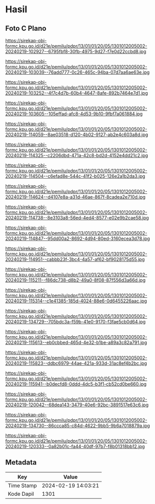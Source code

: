 # Hasil

## Foto C Plano

https://sirekap-obj-formc.kpu.go.id/d21e/pemilu/pdpr/13/01/01/20/05/1301012005002-20240219-102927--6795fbf8-30fb-4975-9d27-f7e0d22ccbd8.jpg

https://sirekap-obj-formc.kpu.go.id/d21e/pemilu/pdpr/13/01/01/20/05/1301012005002-20240219-103039--76add777-0c26-465c-94ba-07d7aa6ae63e.jpg

https://sirekap-obj-formc.kpu.go.id/d21e/pemilu/pdpr/13/01/01/20/05/1301012005002-20240219-103252--4f7c4d7b-60b4-4647-8afe-892b7464e7d1.jpg

https://sirekap-obj-formc.kpu.go.id/d21e/pemilu/pdpr/13/01/01/20/05/1301012005002-20240219-103605--105effad-afc8-4d53-9b10-9fbf7a061884.jpg

https://sirekap-obj-formc.kpu.go.id/d21e/pemilu/pdpr/13/01/01/20/05/1301012005002-20240219-114059--8ae03518-d120-4b02-9127-ab2e4c603a8d.jpg

https://sirekap-obj-formc.kpu.go.id/d21e/pemilu/pdpr/13/01/01/20/05/1301012005002-20240219-114325--c2206dbd-471a-42c8-bd2d-4152e4dd21c2.jpg

https://sirekap-obj-formc.kpu.go.id/d21e/pemilu/pdpr/13/01/01/20/05/1301012005002-20240219-114504--c6efad8e-544c-41f2-b025-126e2a1b2da3.jpg

https://sirekap-obj-formc.kpu.go.id/d21e/pemilu/pdpr/13/01/01/20/05/1301012005002-20240219-114624--d4107e8a-a31d-46ae-867f-8cadea2e710d.jpg

https://sirekap-obj-formc.kpu.go.id/d21e/pemilu/pdpr/13/01/01/20/05/1301012005002-20240219-114738--8e3103a8-56ed-4ed4-8577-e02e9b2cae58.jpg

https://sirekap-obj-formc.kpu.go.id/d21e/pemilu/pdpr/13/01/01/20/05/1301012005002-20240219-114847--95dd00a2-8692-4d94-80ed-3160ecea3d78.jpg

https://sirekap-obj-formc.kpu.go.id/d21e/pemilu/pdpr/13/01/01/20/05/1301012005002-20240219-114951--cabbb23f-3bc4-4a57-af62-bf9028175d55.jpg

https://sirekap-obj-formc.kpu.go.id/d21e/pemilu/pdpr/13/01/01/20/05/1301012005002-20240219-115211--f86dc738-d8b2-49a0-8f08-87f556d3a66d.jpg

https://sirekap-obj-formc.kpu.go.id/d21e/pemilu/pdpr/13/01/01/20/05/1301012005002-20240219-115314--c1e41385-185d-4024-88e6-0d6455226aac.jpg

https://sirekap-obj-formc.kpu.go.id/d21e/pemilu/pdpr/13/01/01/20/05/1301012005002-20240219-134729--705bdc3a-f59b-41e0-9170-f3fae5cb0d64.jpg

https://sirekap-obj-formc.kpu.go.id/d21e/pemilu/pdpr/13/01/01/20/05/1301012005002-20240219-115613--eb0cbbed-465d-4e32-b1be-a89a3c82a791.jpg

https://sirekap-obj-formc.kpu.go.id/d21e/pemilu/pdpr/13/01/01/20/05/1301012005002-20240219-115823--ddbc6979-44ae-421a-933d-31ac8ef4b2bc.jpg

https://sirekap-obj-formc.kpu.go.id/d21e/pemilu/pdpr/13/01/01/20/05/1301012005002-20240219-115941--b0decfd8-0ddd-4dc5-b3f1-cb52cd0be660.jpg

https://sirekap-obj-formc.kpu.go.id/d21e/pemilu/pdpr/13/01/01/20/05/1301012005002-20240219-120042--68dea143-3479-40e6-92bc-3891517e63c6.jpg

https://sirekap-obj-formc.kpu.go.id/d21e/pemilu/pdpr/13/01/01/20/05/1301012005002-20240219-134730--86ccca85-c84d-4622-9bb5-9b6a7018879a.jpg

https://sirekap-obj-formc.kpu.go.id/d21e/pemilu/pdpr/13/01/01/20/05/1301012005002-20240219-120333--0a82b01c-fa44-40df-97b7-f8b01318bb12.jpg


## Metadata

| Key        | Value               |
| ---------- | ------------------- |
| Time Stamp | 2024-02-19 14:03:21 |
| Kode Dapil | 1301                |




